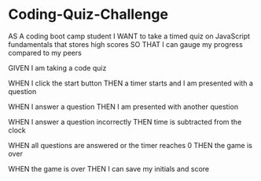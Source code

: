 # Coding-Quiz-Challenge

AS A coding boot camp student
I WANT to take a timed quiz on JavaScript fundamentals that stores high scores
SO THAT I can gauge my progress compared to my peers

GIVEN I am taking a code quiz

WHEN I click the start button
THEN a timer starts and I am presented with a question

WHEN I answer a question
THEN I am presented with another question

WHEN I answer a question incorrectly
THEN time is subtracted from the clock

WHEN all questions are answered or the timer reaches 0
THEN the game is over

WHEN the game is over
THEN I can save my initials and score